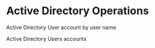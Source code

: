 # Active Directory Operations

Active Directory User account by user name

Active Directory Users accounts
